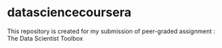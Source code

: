# datasciencecoursera
This repository is created for my submission of peer-graded assignment : The Data Scientist Toolbox 
